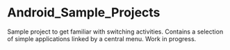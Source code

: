 # Android_Sample_Projects
Sample project to get familiar with switching activities. Contains a selection of simple applications linked by a central menu. 
Work in progress. 
